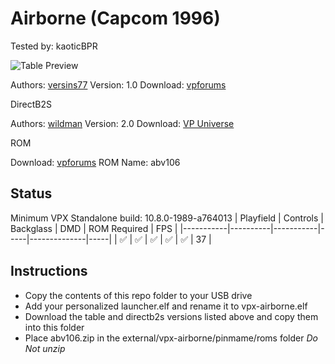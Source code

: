 # Airborne (Capcom 1996)
Tested by: kaoticBPR

![Table Preview](https://vpuniverse.com/screenshots/monthly_2023_06/airborne_cab.png.2874ca98b961638249a9e4ebfc928c74.png)

Authors: [versins77](https://vpuniverse.com/profile/29661-versins77/)
Version: 1.0
Download: [vpforums](https://vpuniverse.com/files/file/14791-airborne-capcom-1996/)

DirectB2S

Authors: [wildman](https://vpuniverse.com/profile/5-wildman/)
Version: 2.0
Download: [VP Universe](https://vpuniverse.com/files/file/2184-airbornecapcom1996/)

ROM

Download: [vpforums](https://vpuniverse.com/files/file/1281-airborne-capcom-1996-abv106/)
ROM Name: abv106

## Status 

Minimum VPX Standalone build: 10.8.0-1989-a764013
| Playfield | Controls | Backglass | DMD | ROM Required | FPS | 
|-----------|----------|-----------|-----|--------------|-----|
| :white_check_mark: | :white_check_mark: | :white_check_mark: | :white_check_mark: | :white_check_mark: | 37 |

## Instructions

- Copy the contents of this repo folder to your USB drive
- Add your personalized launcher.elf and rename it to vpx-airborne.elf
- Download the table and directb2s versions listed above and copy them into this folder
- Place abv106.zip in the external/vpx-airborne/pinmame/roms folder *Do Not unzip*


